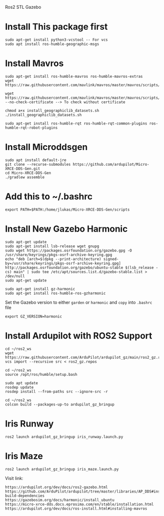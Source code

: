 Ros2 STL Gazebo

# Install This package first
```
sudo apt-get install python3-vcstool -- For vcs
sudo apt install ros-humble-geographic-msgs
```

# Install Mavros
```
sudo apt-get install ros-humble-mavros ros-humble-mavros-extras
wget https://raw.githubusercontent.com/mavlink/mavros/master/mavros/scripts/install_geographiclib_datasets.sh

wget https://raw.githubusercontent.com/mavlink/mavros/master/mavros/scripts/install_geographiclib_datasets.sh --no-check-certificate --> To check without certificate

chmod a+x install_geographiclib_datasets.sh
./install_geographiclib_datasets.sh

sudo apt-get install ros-humble-rqt ros-humble-rqt-common-plugins ros-humble-rqt-robot-plugins
```

# Install Microddsgen
```
sudo apt install default-jre
git clone --recurse-submodules https://github.com/ardupilot/Micro-XRCE-DDS-Gen.git
cd Micro-XRCE-DDS-Gen
./gradlew assemble
```
# Add this to ~/.bashrc
```
export PATH=$PATH:/home/jlukas/Micro-XRCE-DDS-Gen/scripts
```

# Install New Gazebo Harmonic  
```
sudo apt-get update
sudo apt-get install lsb-release wget gnupg
sudo wget https://packages.osrfoundation.org/gazebo.gpg -O /usr/share/keyrings/pkgs-osrf-archive-keyring.gpg
echo "deb [arch=$(dpkg --print-architecture) signed-by=/usr/share/keyrings/pkgs-osrf-archive-keyring.gpg] http://packages.osrfoundation.org/gazebo/ubuntu-stable $(lsb_release -cs) main" | sudo tee /etc/apt/sources.list.d/gazebo-stable.list > /dev/null
sudo apt-get update

sudo apt-get install gz-harmonic
sudo apt-get install ros-humble-ros-gzharmonic
```

Set the Gazebo version to either `garden` or `harmonic` and `copy` into `.bashrc` file
```
export GZ_VERSION=harmonic
```

# Install Ardupilot with ROS2 Support 
```
cd ~/ros2_ws
wget https://raw.githubusercontent.com/ArduPilot/ardupilot_gz/main/ros2_gz.repos
vcs import --recursive src < ros2_gz.repos

cd ~/ros2_ws
source /opt/ros/humble/setup.bash

sudo apt update
rosdep update
rosdep install --from-paths src --ignore-src -r

cd ~/ros2_ws
colcon build --packages-up-to ardupilot_gz_bringup
```

# Iris Runway
```
ros2 launch ardupilot_gz_bringup iris_runway.launch.py
```

# Iris Maze
```
ros2 launch ardupilot_gz_bringup iris_maze.launch.py
```

Visit link:
```
https://ardupilot.org/dev/docs/ros2-gazebo.html
https://github.com/ArduPilot/ardupilot/tree/master/libraries/AP_DDS#installing-build-dependencies
https://gazebosim.org/docs/harmonic/install_ubuntu
https://micro-xrce-dds.docs.eprosima.com/en/stable/installation.html
https://ardupilot.org/dev/docs/ros-install.html#installing-mavros
```
